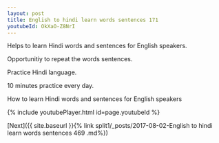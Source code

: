 ```yaml
---
layout: post
title: English to hindi learn words sentences 171 
youtubeId: OkXaO-Z8NrI
---
```

 
 
Helps to learn Hindi words and sentences for English speakers.

Opportunitiy to repeat the words sentences. 

Practice Hindi language. 
 
10 minutes practice every day. 
 
How to learn Hindi words and sentences for English speakers 
 
{% include youtubePlayer.html id=page.youtubeId %}
 
 
[Next]({{ site.baseurl }}{% link  split1/_posts/2017-08-02-English to hindi learn words sentences 469 .md%})
 
